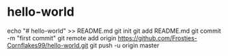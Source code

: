 # hello-world
echo "# hello-world" >> README.md
git init
git add README.md
git commit -m "first commit"
git remote add origin https://github.com/Frosties-Cornflakes99/hello-world.git
git push -u origin master
